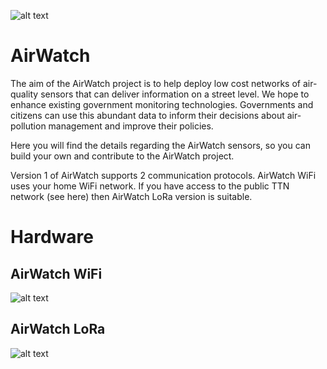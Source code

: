 ![alt text](https://github.com/rorygleeson/AirWatch/blob/master/LogoForGitHub.png)






AirWatch
========

The aim of the AirWatch project is to help deploy low cost networks of air-quality sensors that can deliver information on a street level. We hope to enhance existing government monitoring technologies. Governments and citizens can use this abundant data to inform their decisions about air-pollution management and improve their policies.


Here you will find the details regarding the AirWatch sensors, so you can build your own and contribute to the AirWatch project. 

Version 1 of AirWatch supports 2 communication protocols. AirWatch WiFi uses your home WiFi network.
If you have access to the public TTN network (see here) then AirWatch LoRa version is suitable. 


Hardware 
========

AirWatch WiFi
--------------

![alt text](https://github.com/rorygleeson/AirWatch/tree/master/Devices/LoRa)

AirWatch LoRa
--------------

![alt text](https://github.com/rorygleeson/AirWatch/tree/master/Devices/WiFi)
